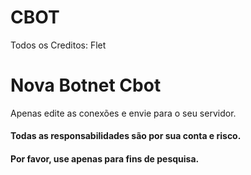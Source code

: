 # CBOT
Todos os Creditos: Flet
# Nova Botnet Cbot
Apenas edite as conexões e envie para o seu servidor.

#### Todas as responsabilidades são por sua conta e risco.
#### Por favor, use apenas para fins de pesquisa.

